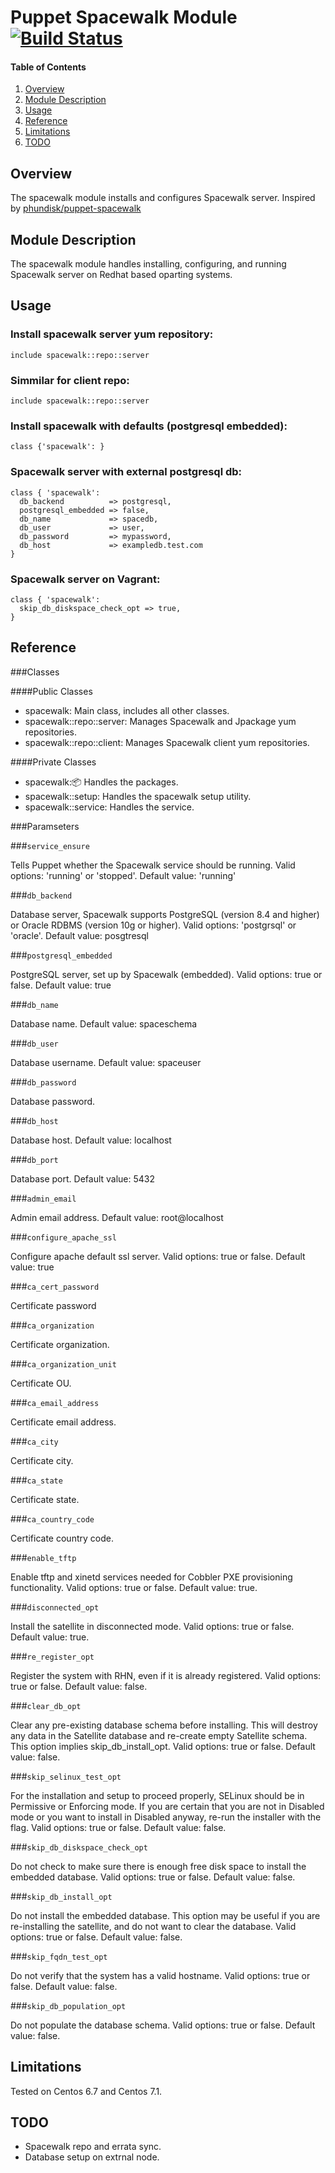 # Puppet Spacewalk Module [![Build Status](https://travis-ci.org/CommanderK5/puppet-spacewalk.svg?branch=master)](https://travis-ci.org/CommanderK5/puppet-spacewalk)

#### Table of Contents

1. [Overview](#overview)
2. [Module Description](#module-description)
3. [Usage](#usage)
4. [Reference](#reference)
5. [Limitations](#limitations)
6. [TODO](#TODO)

## Overview

The spacewalk module installs and configures Spacewalk server. Inspired by [phundisk/puppet-spacewalk](https://github.com/phundisk/puppet-spacewalk)

## Module Description

The spacewalk module handles installing, configuring, and running Spacewalk server on Redhat based oparting systems.

## Usage

### Install spacewalk server yum repository:

```puppet
include spacewalk::repo::server
```

### Simmilar for client repo:

```puppet
include spacewalk::repo::server
```

### Install spacewalk with defaults (postgresql embedded):

```puppet
class {'spacewalk': }
```
### Spacewalk server with external postgresql db:

```puppet
class { 'spacewalk': 
  db_backend          => postgresql,
  postgresql_embedded => false,
  db_name             => spacedb,
  db_user             => user, 
  db_password         => mypassword,
  db_host             => exampledb.test.com
}
```

### Spacewalk server on Vagrant:

```puppet
class { 'spacewalk': 
  skip_db_diskspace_check_opt => true,
}
```

## Reference

###Classes

####Public Classes

* spacewalk: Main class, includes all other classes.
* spacewalk::repo::server: Manages Spacewalk and Jpackage yum repositories.
* spacewalk::repo::client: Manages Spacewalk client yum repositories.

####Private Classes

* spacewalk::package: Handles the packages.
* spacewalk::setup: Handles the spacewalk setup utility.
* spacewalk::service: Handles the service.

###Paramseters

###```service_ensure```

Tells Puppet whether the Spacewalk service should be running. Valid options: 'running' or 'stopped'. Default value: 'running'

###```db_backend```

Database server, Spacewalk supports PostgreSQL (version 8.4 and higher) or Oracle RDBMS (version 10g or higher). Valid options: 'postgrsql' or 'oracle'. Default value: posgtresql

###```postgresql_embedded```

PostgreSQL server, set up by Spacewalk (embedded). Valid options: true or false. Default value: true

###```db_name```

Database name. Default value: spaceschema

###```db_user```

Database username. Default value: spaceuser

###```db_password```

Database password.

###```db_host```

Database host. Default value: localhost

###```db_port```

Database port. Default value: 5432

###```admin_email```

Admin email address. Default value: root@localhost

###```configure_apache_ssl```

Configure apache default ssl server. Valid options: true or false. Default value: true

###```ca_cert_password```

Certificate password

###```ca_organization```

Certificate organization.

###```ca_organization_unit```

Certificate OU.

###```ca_email_address```

Certificate email address.

###```ca_city```

Certificate city.

###```ca_state```

Certificate state.

###```ca_country_code```

Certificate country code.

###```enable_tftp```

Enable tftp and xinetd services needed for Cobbler PXE provisioning functionality. Valid options: true or false. Default value: true.

###```disconnected_opt```

Install the satellite in disconnected mode. Valid options: true or false. Default value: true.

###```re_register_opt```

Register the system with RHN, even if it is already registered. Valid options: true or false. Default value: false.

###```clear_db_opt```

Clear any pre-existing database schema before installing. This will destroy any data in the Satellite database and re-create
empty Satellite schema. This option implies skip_db_install_opt. Valid options: true or false. Default value: false.

###```skip_selinux_test_opt```

For the installation and setup to proceed properly, SELinux should be in Permissive or Enforcing mode. If you are certain that you are not in Disabled mode or you want to install in Disabled anyway, re-run the installer with the flag. Valid options: true or false. Default value: false.

###```skip_db_diskspace_check_opt```

Do not check to make sure there is enough free disk space to install the embedded database. Valid options: true or false. Default value: false.

###```skip_db_install_opt```

Do not install the embedded database. This option may be useful if you are re-installing the satellite, and do not want to clear
the database. Valid options: true or false. Default value: false.

###```skip_fqdn_test_opt```

Do not verify that the system has a valid hostname. Valid options: true or false. Default value: false.

###```skip_db_population_opt```

Do not populate the database schema. Valid options: true or false. Default value: false.

## Limitations

Tested on Centos 6.7 and Centos 7.1.

## TODO

* Spacewalk repo and errata sync.
* Database setup on extrnal node.
